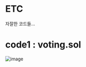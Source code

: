 # ETC
자잘한 코드들...

# code1 : voting.sol
![image](https://github.com/cocorini/ETC/assets/108528528/011cf3f2-7159-4b90-a7b5-d5bfa7eb4e7b)
